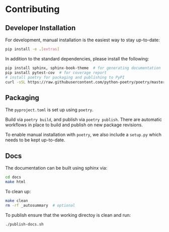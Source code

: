 # Contributing

## Developer Installation

For development, manual installation is the easiest way to stay up-to-date:
```bash
pip install -e .[extras]
```

In addition to the standard dependencies, please install the following:
```bash
pip install sphinx, sphinx-book-theme  # for generating documentation
pip install pytest-cov  # for coverage report
# install poetry for packaging and publishing to PyPI
curl -sSL https://raw.githubusercontent.com/python-poetry/poetry/master/get-poetry.py | python -
```

## Packaging

The `pyproject.toml` is set up using `poetry`.

Build via `poetry build`, and publish via `poetry publish`. There are automatic workflows in place to build and publish on new package revisions.

To enable manual installation with `poetry`, we also include a `setup.py` which needs to be kept up-to-date.


## Docs

The documentation can be built using sphinx via:
```bash
cd docs
make html
```

To clean up:
```bash
make clean
rm -rf _autosummary  # optional
```

To publish ensure that the working directoy is clean and run:
```bash
./publish-docs.sh
```

